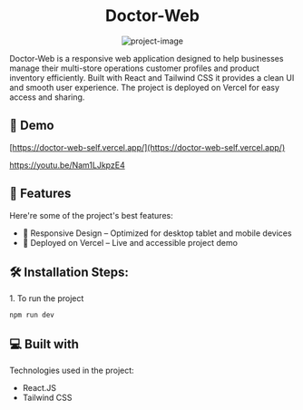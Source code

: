 <h1 align="center" id="title">Doctor-Web</h1>

<p align="center"><img src="https://socialify.git.ci/RathoreBabita125/Doctor-Web/image?font=Bitter&amp;language=1&amp;name=1&amp;owner=1&amp;pattern=Brick+Wall&amp;stargazers=1&amp;theme=Light" alt="project-image"></p>

<p id="description">Doctor-Web is a responsive web application designed to help businesses manage their multi-store operations customer profiles and product inventory efficiently. Built with React and Tailwind CSS it provides a clean UI and smooth user experience. The project is deployed on Vercel for easy access and sharing.</p>

<h2>🚀 Demo</h2>

[https://doctor-web-self.vercel.app/](https://doctor-web-self.vercel.app/)

https://youtu.be/Nam1LJkpzE4

  
  
<h2>🧐 Features</h2>

Here're some of the project's best features:

*   📱 Responsive Design – Optimized for desktop tablet and mobile devices
*   🚀 Deployed on Vercel – Live and accessible project demo

<h2>🛠️ Installation Steps:</h2>

<p>1. To run the project</p>

```
npm run dev 
```

  
  
<h2>💻 Built with</h2>

Technologies used in the project:

*   React.JS
*   Tailwind CSS

